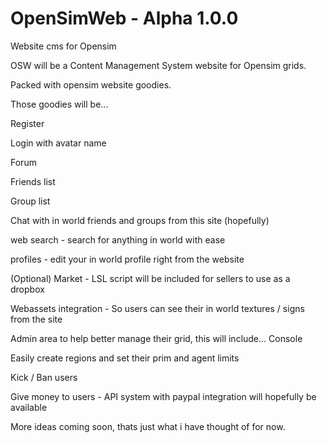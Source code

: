 OpenSimWeb - Alpha 1.0.0
==========

Website cms for Opensim

OSW will be a Content Management System website for Opensim grids.

Packed with opensim website goodies.

Those goodies will be...

Register

Login with avatar name

Forum

Friends list

Group list

Chat with in world friends and groups from this site (hopefully)

web search - search for anything in world with ease

profiles - edit your in world profile right from the website

(Optional) Market - LSL script will be included for sellers to use as a dropbox

Webassets integration - So users can see their in world textures / signs from the site

Admin area to help better manage their grid, this will include...
Console

Easily create regions and set their prim and agent limits

Kick / Ban users

Give money to users - API system with paypal integration will hopefully be available

More ideas coming soon, thats just what i have thought of for now.
